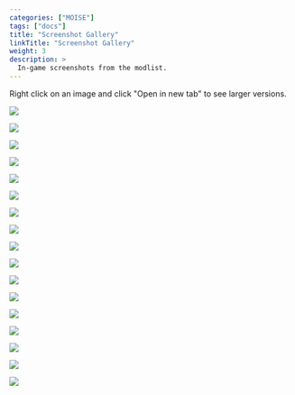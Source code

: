 ```yaml
---
categories: ["MOISE"]
tags: ["docs"] 
title: "Screenshot Gallery"
linkTitle: "Screenshot Gallery"
weight: 3
description: >
  In-game screenshots from the modlist.
---
```


Right click on an image and click "Open in new tab" to see larger versions.

<img src="\images\MOISEGallery\Gallery1.webp"><br>

<img src="\images\MOISEGallery\Gallery2.webp"><br>

<img src="\images\MOISEGallery\Gallery3.webp"><br>

<img src="\images\MOISEGallery\Gallery4.webp"><br>

<img src="\images\MOISEGallery\Gallery5.webp"><br>

<img src="\images\MOISEGallery\Gallery6.webp"><br>

<img src="\images\MOISEGallery\Gallery7.webp"><br>

<img src="\images\MOISEGallery\Gallery8.webp"><br>

<img src="\images\MOISEGallery\Gallery9.webp"><br>

<img src="\images\MOISEGallery\Gallery10.webp"><br>

<img src="\images\MOISEGallery\Gallery11.webp"><br>

<img src="\images\MOISEGallery\Gallery12.webp"><br>

<img src="\images\MOISEGallery\Gallery13.webp"><br>

<img src="\images\MOISEGallery\Gallery14.webp"><br>

<img src="\images\MOISEGallery\Gallery15.webp"><br>

<img src="\images\MOISEGallery\Gallery16.webp"><br>

<img src="\images\MOISEGallery\Gallery17.webp"><br>